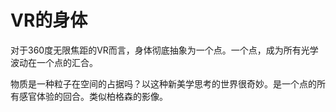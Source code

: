 # VR的身体

对于360度无限焦距的VR而言，身体彻底抽象为一个点。一个点，成为所有光学波动在一个点的汇合。

物质是一种粒子在空间的占据吗？以这种新美学思考的世界很奇妙。是一个点的所有感官体验的回合。类似柏格森的影像。



